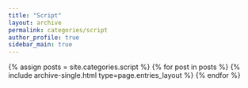 ```yaml
---
title: "Script"
layout: archive
permalink: categories/script
author_profile: true
sidebar_main: true
---
```



{% assign posts = site.categories.script %}
{% for post in posts %} {% include archive-single.html type=page.entries_layout %} {% endfor %}